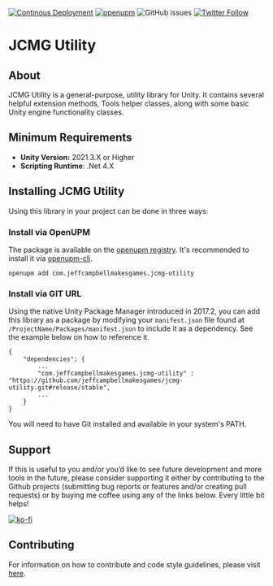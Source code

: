 [![Continous Deployment](https://github.com/jeffcampbellmakesgames/jcmg-utility/actions/workflows/publish_release.yml/badge.svg)](https://github.com/jeffcampbellmakesgames/jcmg-utility/actions/workflows/publish_release.yml)
[![openupm](https://img.shields.io/npm/v/com.jeffcampbellmakesgames.jcmg-utility?label=openupm&registry_uri=https://package.openupm.com)](https://openupm.com/packages/com.jeffcampbellmakesgames.jcmg-utility/)
![GitHub issues](https://img.shields.io/github/issues/jeffcampbellmakesgames/jcmg-utility)
[![Twitter Follow](https://img.shields.io/badge/twitter-%40stampyturtle-blue.svg?style=flat&label=Follow)](https://twitter.com/stampyturtle)

# JCMG Utility
## About
JCMG Utility is a general-purpose, utility library for Unity. It contains several helpful extension methods, Tools helper classes, along with some basic Unity engine functionality classes.

## Minimum Requirements
* **Unity Version:** 2021.3.X or Higher
* **Scripting Runtime**: .Net 4.X

## Installing JCMG Utility
Using this library in your project can be done in three ways:

### Install via OpenUPM
The package is available on the [openupm registry](https://openupm.com/). It's recommended to install it via [openupm-cli](https://github.com/openupm/openupm-cli).

```
openupm add com.jeffcampbellmakesgames.jcmg-utility
```

### Install via GIT URL
Using the native Unity Package Manager introduced in 2017.2, you can add this library as a package by modifying your `manifest.json` file found at `/ProjectName/Packages/manifest.json` to include it as a dependency. See the example below on how to reference it.

```
{
	"dependencies": {
		...
		"com.jeffcampbellmakesgames.jcmg-utility" : "https://github.com/jeffcampbellmakesgames/jcmg-utility.git#release/stable",
		...
	}
}
```


You will need to have Git installed and available in your system's PATH.

## Support
If this is useful to you and/or you’d like to see future development and more tools in the future, please consider supporting it either by contributing to the Github projects (submitting bug reports or features and/or creating pull requests) or by buying me coffee using any of the links below. Every little bit helps!

[![ko-fi](https://www.ko-fi.com/img/githubbutton_sm.svg)](https://ko-fi.com/I3I2W7GX)

## Contributing

For information on how to contribute and code style guidelines, please visit [here](CONTRIBUTING.md).
